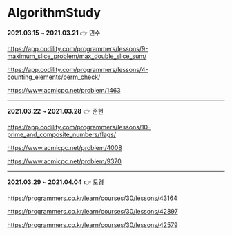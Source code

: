 # AlgorithmStudy

**2021.03.15 ~ 2021.03.21** 👉 민수

https://app.codility.com/programmers/lessons/9-maximum_slice_problem/max_double_slice_sum/

https://app.codility.com/programmers/lessons/4-counting_elements/perm_check/

https://www.acmicpc.net/problem/1463

* * *

**2021.03.22 ~ 2021.03.28** 👉 준현

https://app.codility.com/programmers/lessons/10-prime_and_composite_numbers/flags/

https://www.acmicpc.net/problem/4008

https://www.acmicpc.net/problem/9370

* * *

**2021.03.29 ~ 2021.04.04** 👉 도경

https://programmers.co.kr/learn/courses/30/lessons/43164

https://programmers.co.kr/learn/courses/30/lessons/42897

https://programmers.co.kr/learn/courses/30/lessons/42579
